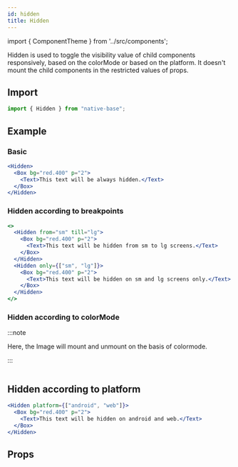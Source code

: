 ```yaml
---
id: hidden
title: Hidden
---
```


import { ComponentTheme } from '../src/components';

Hidden is used to toggle the visibility value of child components responsively, based on the colorMode or based on the platform. It doesn't mount the child components in the restricted values of props.

## Import

```jsx
import { Hidden } from "native-base";
```

## Example

### Basic

```jsx
<Hidden>
  <Box bg="red.400" p="2">
    <Text>This text will be always hidden.</Text>
  </Box>
</Hidden>
```

### Hidden according to breakpoints

```jsx
<>
  <Hidden from="sm" till="lg">
    <Box bg="red.400" p="2">
      <Text>This text will be hidden from sm to lg screens.</Text>
    </Box>
  </Hidden>
  <Hidden only={["sm", "lg"]}>
    <Box bg="red.400" p="2">
      <Text>This text will be hidden on sm and lg screens only.</Text>
    </Box>
  </Hidden>
</>
```

### Hidden according to colorMode

:::note

Here, the Image will mount and unmount on the basis of colormode.

:::

```ComponentSnackPlayer path=components,primitives,Hidden,hiddenOnColorModes.tsx

```

## Hidden according to platform

```jsx
<Hidden platform={["android", "web"]}>
  <Box bg="red.400" p="2">
    <Text>This text will be hidden on android and web.</Text>
  </Box>
</Hidden>
```

## Props

```ComponentPropTable path=primitives,Hidden,index.tsx

```
